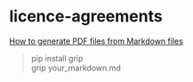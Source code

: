 # licence-agreements


[How to generate PDF files from Markdown files](https://superuser.com/questions/689056/how-can-i-convert-github-flavored-markdown-to-a-pdf)



> pip install grip  
> grip your_markdown.md

